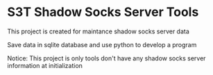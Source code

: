 S3T Shadow Socks Server Tools
===
This project is created for maintance shadow socks server data

Save data in sqlite database and use python to develop a program

Notice: This project is only tools don't have any shadow socks server information at initialization
